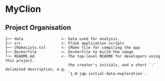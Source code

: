 # MyClion


## Project Organisation

    ├── data                 <- Data used for analysis.
    ├── src                  <- Flask application scripts
    ├── CMakeLists.txt       <- CMake file for compiling the app
    ├── Dockerfile           <- Dockerfile to build the image
    └── README.md            <- The top-level README for developers using this project.
                                the creator's initials, and a short `-` delimited description, e.g.
                                `1.0-jqp-initial-data-exploration`.
    